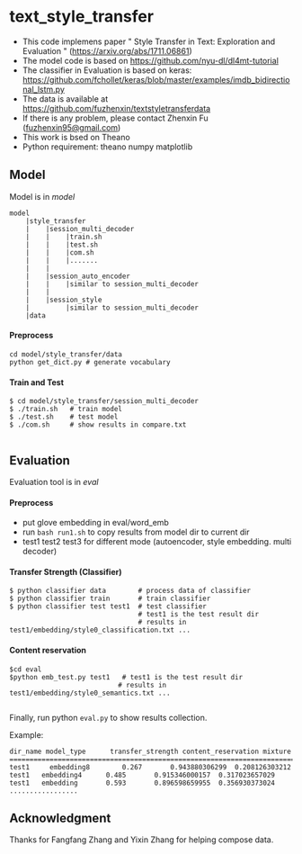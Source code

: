 # text_style_transfer



- This code implemens paper " Style Transfer in Text: Exploration and Evaluation " (https://arxiv.org/abs/1711.06861)
- The model code is based on https://github.com/nyu-dl/dl4mt-tutorial
- The classifier in Evaluation is based on keras:
 https://github.com/fchollet/keras/blob/master/examples/imdb_bidirectional_lstm.py
- The data is available at https://github.com/fuzhenxin/textstyletransferdata
- If there is any problem, please contact Zhenxin Fu (fuzhenxin95@gmail.com)
- This work is bsed on Theano
- Python requirement: theano numpy matplotlib 



## Model

Model is in _model_

```Model
model
    |style_transfer 
    |    |session_multi_decoder
    |    |    |train.sh
    |    |    |test.sh
    |    |    |com.sh
    |    |    |.......
    |    |
    |    |session_auto_encoder
    |    |    |similar to session_multi_decoder
    |    | 
    |    |session_style
    |         |similar to session_multi_decoder
    |data

```


#### Preprocess

```Preprocess
cd model/style_transfer/data
python get_dict.py # generate vocabulary

```

#### Train and Test
```Model
$ cd model/style_transfer/session_multi_decoder
$ ./train.sh   # train model
$ ./test.sh    # test model
$ ./com.sh     # show results in compare.txt


```

## Evaluation


Evaluation tool is in _eval_

#### Preprocess
- put glove embedding in eval/word_emb
- run ```bash run1.sh``` to copy results from model dir to current dir
- test1 test2 test3 for different mode (autoencoder, style embedding. multi decoder)


#### Transfer Strength (Classifier)
```Usage
$ python classifier data        # process data of classifier
$ python classifier train       # train classifier
$ python classifier test test1  # test classifier
                                # test1 is the test result dir
                                # results in test1/embedding/style0_classification.txt ...

```

#### Content reservation


```CP
$cd eval
$python emb_test.py test1   # test1 is the test result dir
                           # results in test1/embedding/style0_semantics.txt ...
                           

```


Finally, run python ```eval.py``` to show results collection.

Example:
```Example
dir_name model_type      transfer_strength content_reservation mixture
================================================================================
test1     embedding8 		0.267 		0.943880306299 	0.208126303212
test1 	embedding4 		0.485 		0.915346000157 	0.317023657029
test1 	embedding 		0.593 		0.896598659955 	0.356930373024
.................
```





## Acknowledgment 
Thanks for Fangfang Zhang and Yixin Zhang for helping compose data.




